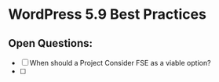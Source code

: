 # WordPress 5.9 Best Practices

## Open Questions:
- [ ] When should a Project Consider FSE as a viable option? 
- [ ] 